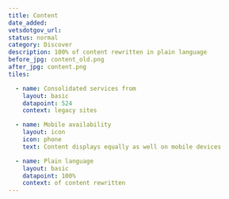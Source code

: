 ```yaml
---
title: Content
date_added:
vetsdotgov_url:
status: normal
category: Discover
description: 100% of content rewritten in plain language
before_jpg: content_old.png
after_jpg: content.png
tiles:

  - name: Consolidated services from
    layout: basic
    datapoint: 524
    context: legacy sites

  - name: Mobile availability
    layout: icon
    icon: phone
    text: Content displays equally as well on mobile devices

  - name: Plain language
    layout: basic
    datapoint: 100%
    context: of content rewritten
---
```

